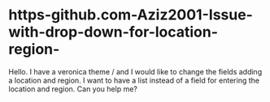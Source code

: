 # https-github.com-Aziz2001-Issue-with-drop-down-for-location-region-
Hello. I have a veronica theme / and I would like to change the fields adding a location and region. I want to have a list instead of a field for entering the location and region. Can you help me?
